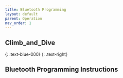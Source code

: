 ```yaml
---
title: Bluetooth Programming
layout: default
parent: Operation
nav_order: 1
---
```


## **Climb_and_Dive** ##
{: .text-blue-000}
{: .text-right}

## Bluetooth Programming Instructions ##
